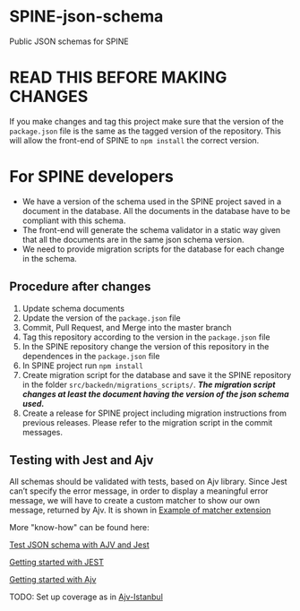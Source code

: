 # SPINE-json-schema
Public JSON schemas for SPINE


# READ THIS BEFORE MAKING CHANGES
If you make changes and tag this project make sure that the version of the ```package.json``` file is the same as the tagged version of the repository. This will allow the front-end of SPINE to ```npm install``` the correct version.

# For SPINE developers
- We have a version of the schema used in the SPINE project saved in a document in the database. All the documents in the database have to be compliant with this schema.
- The front-end will generate the schema validator in a static way given that all the documents are in the same json schema version.
- We need to provide migration scripts for the database for each change in the schema.

## Procedure after changes
  1. Update schema documents
  1. Update the version of the ```package.json``` file
  1. Commit, Pull Request, and Merge into the master branch
  1. Tag this repository according to the version in the ```package.json``` file
  1. In the SPINE repository change the version of this repository in the dependences in the ```package.json``` file
  1. In SPINE project run ```npm install```
  1. Create migration script for the database and save it the SPINE repository in the folder ```src/backedn/migrations_scripts/```. ***The migration script changes at least the document having the version of the json schema used.***
  1. Create a release for SPINE project including migration instructions from previous releases. Please refer to the migration script in the commit messages.
  
## Testing with Jest and Ajv 
All schemas should be validated with tests, based on Ajv library. Since Jest can’t 
specify the error message, in order to display a meaningful error message, 
we will have to create a custom matcher to show our own message, returned by Ajv.
It is shown in [Example of matcher extension](/tests/jest.ajv.schema.test.js) 


More "know-how" can be found here:
 
[Test JSON schema with AJV and Jest](https://medium.com/@moshfeu/test-json-schema-with-ajv-and-jest-c1d2984234c9 )

[Getting started with JEST](https://jestjs.io/docs/en/getting-started)

[Getting started with Ajv](https://github.com/ajv-validator/ajv)

TODO:
Set up coverage as in [Ajv-Istanbul](https://github.com/ajv-validator/ajv-istanbul)